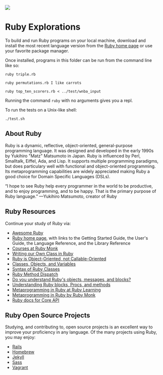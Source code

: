 <img src="https://raw.githubusercontent.com/rtoal/polyglot/master/docs/resources/ruby-logo-64.png">

# Ruby Explorations

To build and run Ruby programs on your local machine, download and install the most recent language version from the [Ruby home page](https://www.ruby-lang.org/en/) or use your favorite package manager.

Once installed, programs in this folder can be run from the command line like so:

```
ruby triple.rb
```

```
ruby permutations.rb I like carrots
```

```
ruby top_ten_scorers.rb < ../test/wnba_input
```

Running the command `ruby` with no arguments gives you a repl.

To run the tests on a Unix-like shell:

```
./test.sh
```

## About Ruby

Ruby is a dynamic, reflective, object-oriented, general-purpose programming language. It was designed and developed in the early 1990s by Yukihiro "Matz" Matsumoto in Japan. Ruby is influenced by Perl, Smalltalk, Eiffel, Ada, and Lisp. It supports multiple programming paradigms, but does particulary well with functional and object-oriented programming. Its metaprogramming capabilities are widely appreciated making Ruby a good choice for Domain Specific Languages (DSLs).

“I hope to see Ruby help every programmer in the world to be productive, and to enjoy programming, and to be happy. That is the primary purpose of Ruby language.” —Yukihiro Matsumoto, creator of Ruby

## Ruby Resources

Continue your study of Ruby via:

- [Awesome Ruby](https://github.com/markets/awesome-ruby)
- [Ruby home page](https://www.ruby-lang.org/), with links to the Getting Started Guide, the User's Guide, the Language Reference, and the Library Reference
- [Courses at Ruby Monk](https://rubymonk.com/)
- [Writing our Own Class in Ruby](http://rubylearning.com/satishtalim/writing_our_own_class_in_ruby.html)
- [Ruby is Object-Oriented, not Callable-Oriented](http://yehudakatz.com/2010/02/21/ruby-is-not-a-callable-oriented-language/)
- [Classes, Objects, and Variables](http://phrogz.net/programmingruby/tut_classes.html)
- [Syntax of Ruby Classes](http://en.wikibooks.org/wiki/Ruby_Programming/Syntax/Classes)
- [Ruby Method Dispatch](https://blog.jcoglan.com/2013/05/08/how-ruby-method-dispatch-works/)
- [Do you understand Ruby's objects, messages, and blocks?](http://rubylearning.com/blog/2010/11/03/do-you-understand-rubys-objects-messages-and-blocks/)
- [Understanding Ruby blocks, Procs, and methods](http://eli.thegreenplace.net/2006/04/18/understanding-ruby-blocks-procs-and-methods/)
- [Metaprogramming in Ruby at Ruby Learning](http://ruby-metaprogramming.rubylearning.com/)
- [Metaprogramming in Ruby by Ruby Monk](https://rubymonk.com/learning/books/2-metaprogramming-ruby)
- [Ruby docs for Core API](http://ruby-doc.org/core)

## Ruby Open Source Projects

Studying, and contributing to, open source projects is an excellent way to improve your proficiency in any language. Of the many projects using Ruby, you may enjoy:

- [Rails](https://github.com/rails/rails)
- [Homebrew](https://github.com/Homebrew/homebrew)
- [Jekyll](https://github.com/jekyll/jekyll)
- [Sass](https://github.com/sass/sass)
- [Vagrant](https://github.com/mitchellh/vagrant)
